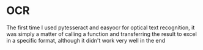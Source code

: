 # OCR
The first time I used pytesseract and easyocr for optical text recognition, it was simply a matter of calling a function and transferring the result to excel in a specific format, although it didn't work very well in the end
